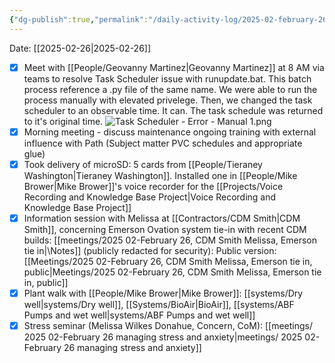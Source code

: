 ```yaml
---
{"dg-publish":true,"permalink":"/daily-activity-log/2025-02-february-26/","noteIcon":"","created":"2025-02-26T08:32:00.398-06:00"}
---
```


Date: [[2025-02-26\|2025-02-26]]

- [x] Meet with [[People/Geovanny Martinez\|Geovanny Martinez]] at 8 AM via teams to resolve Task Scheduler issue with runupdate.bat. This batch process reference a .py file of the same name. We were able to run the process manually with elevated privelege. Then, we changed the task scheduler to an observable time. It can. The task schedule was returned to it's original time.  ![Task Scheduler - Error - Manual 1.png](/img/user/Task%20Scheduler%20-%20Error%20-%20Manual%201.png)
- [x] Morning meeting - discuss maintenance ongoing training with external influence with Path (Subject matter PVC schedules and appropriate glue)
- [x] Took delivery of microSD: 5 cards from [[People/Tieraney Washington\|Tieraney Washington]]. Installed one in [[People/Mike Brower\|Mike Brower]]'s voice recorder for the [[Projects/Voice Recording and Knowledge Base Project\|Voice Recording and Knowledge Base Project]]
- [x] Information session with Melissa at [[Contractors/CDM Smith\|CDM Smith]], concerning Emerson Ovation system tie-in with recent CDM builds: [[meetings/2025 02-February 26, CDM Smith Melissa, Emerson tie in\|\Notes]] (publicly redacted for security): Public version: [[Meetings/2025 02-February 26, CDM Smith Melissa, Emerson tie in, public\|Meetings/2025 02-February 26, CDM Smith Melissa, Emerson tie in, public]]
- [x] Plant walk with [[People/Mike Brower\|Mike Brower]]: [[systems/Dry well\|systems/Dry well]], [[Systems/BioAir\|BioAir]], [[systems/ABF Pumps and wet well\|systems/ABF Pumps and wet well]] 
- [x] Stress seminar (Melissa Wilkes Donahue, Concern, CoM): [[meetings/ 2025 02-February 26 managing stress and anxiety\|meetings/ 2025 02-February 26 managing stress and anxiety]] 